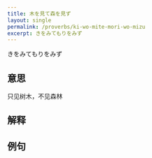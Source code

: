 ```yaml
---
title: 木を見て森を見ず
layout: single
permalink: /proverbs/ki-wo-mite-mori-wo-mizu
excerpt: きをみてもりをみず
---
```


きをみてもりをみず

## 意思

只见树木，不见森林

## 解释

## 例句

